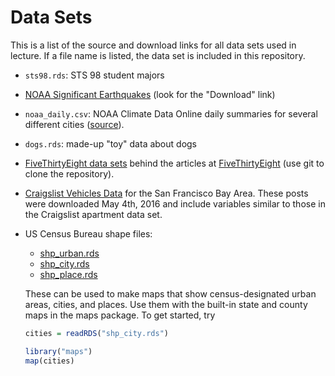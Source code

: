 
# Data Sets

This is a list of the source and download links for all data sets used in
lecture. If a file name is listed, the data set is included in this repository.

* `sts98.rds`: STS 98 student majors

* [NOAA Significant Earthquakes][quakes] (look for the "Download" link)

* `noaa_daily.csv`: NOAA Climate Data Online daily summaries for several
  different cities ([source][NOAA CDO]).

* `dogs.rds`: made-up "toy" data about dogs

* [FiveThirtyEight data sets][FiveThirtyEightData] behind the articles at
  [FiveThirtyEight][] (use git to clone the repository).

* [Craigslist Vehicles Data][vehicles] for the San Francisco Bay Area. These
  posts were downloaded May 4th, 2016 and include variables similar to those in
  the Craigslist apartment data set.

*   US Census Bureau shape files:

    + [shp_urban.rds](http://anson.ucdavis.edu/~nulle/shp_urban.rds)
    + [shp_city.rds](http://anson.ucdavis.edu/~nulle/shp_city.rds)
    + [shp_place.rds](http://anson.ucdavis.edu/~nulle/shp_place.rds)

    These can be used to make maps that show census-designated urban areas,
    cities, and places. Use them with the built-in state and county maps in
    the maps package. To get started, try

    ```r
    cities = readRDS("shp_city.rds")

    library("maps")
    map(cities)
    ```

[quakes]: http://www.ngdc.noaa.gov/nndc/struts/form?t=101650&s=1&d=1
[NOAA CDO]: http://www.ncdc.noaa.gov/cdo-web/
[FiveThirtyEightData]: https://github.com/fivethirtyeight/data
[FiveThirtyEight]: http://fivethirtyeight.com/
[vehicles]: http://anson.ucdavis.edu/~nulle/cl_vehicles.rds

